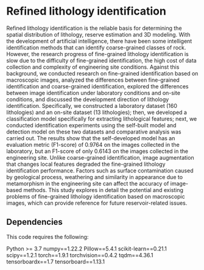 # Refined lithology identification

Refined lithology identification is the reliable basis for determining the spatial distribution of lithology, reserve estimation and 3D modeling. With the development of artificial intelligence, there have been some intelligent identification methods that can identify coarse-grained classes of rock. However, the research progress of fine-grained lithology identification is slow due to the difficulty of fine-grained identification, the high cost of data collection and complexity of engineering site conditions. Against this background, we conducted research on fine-grained identification based on macroscopic images, analyzed the differences between fine-grained identification and coarse-grained identification, explored the differences between image identification under laboratory conditions and on-site conditions, and discussed the development direction of lithology identification. Specifically, we constructed a laboratory dataset (160 lithologies) and an on-site dataset (13 lithologies); then, we developed a classification model specifically for extracting lithological features; next, we conducted identification experiments using the self-built model and detection model on these two datasets and comparative analysis was carried out. The results show that the self-developed model has an evaluation metric (F1-score) of 0.9764 on the images collected in the laboratory, but an F1-score of only 0.6143 on the images collected in the engineering site. Unlike coarse-grained identification, image augmentation that changes local features degraded the fine-grained lithology identification performance. Factors such as surface contamination caused by geological process, weathering and similarity in appearance due to metamorphism in the engineering site can affect the accuracy of image-based methods. This study explores in detail the potential and existing problems of fine-grained lithology identification based on macroscopic images, which can provide reference for future reservoir-related issues.

## Dependencies

This code requires the following:

Python >= 3.7
numpy==1.22.2
Pillow==5.4.1
scikit-learn==0.21.1
scipy==1.2.1
torch==1.9.1
torchvision==0.4.2
tqdm==4.36.1
tensorboardx==1.7
tensorboard==1.13.1
